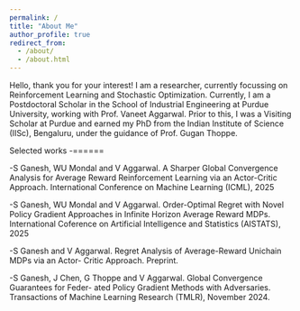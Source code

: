 ```yaml
---
permalink: /
title: "About Me"
author_profile: true
redirect_from: 
  - /about/
  - /about.html
---
```


Hello, thank you for your interest! I am a researcher, currently focussing on Reinforcement Learning and Stochastic Optimization. Currently, I am a Postdoctoral Scholar in the School of Industrial Engineering at Purdue University, working with Prof. Vaneet Aggarwal. Prior to this, I was a Visiting Scholar at Purdue and earned my PhD from the Indian Institute of Science (IISc), Bengaluru, under the guidance of Prof. Gugan Thoppe.

Selected works
-======

-S Ganesh, WU Mondal and V Aggarwal. A Sharper Global Convergence Analysis for Average
Reward Reinforcement Learning via an Actor-Critic Approach. International Conference on
Machine Learning (ICML), 2025

-S Ganesh, WU Mondal and V Aggarwal. Order-Optimal Regret with Novel Policy Gradient
Approaches in Infinite Horizon Average Reward MDPs. International Coference on Artificial
Intelligence and Statistics (AISTATS), 2025

-S Ganesh and V Aggarwal. Regret Analysis of Average-Reward Unichain MDPs via an Actor-
Critic Approach. Preprint.

-S Ganesh, J Chen, G Thoppe and V Aggarwal. Global Convergence Guarantees for Feder-
ated Policy Gradient Methods with Adversaries. Transactions of Machine Learning Research
(TMLR), November 2024.


